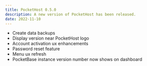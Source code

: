 ```yaml
---
title: PocketHost 0.5.0
description: A new version of PocketHost has been released.
date: 2022-11-10
---
```


- Create data backups
- Display version near PocketHost logo
- Account activation ux enhancements
- Password reset feature
- Menu ux refresh
- PocketBase instance version number now shows on dashboard
